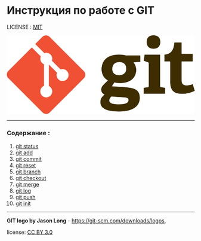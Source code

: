 # Инструкция по работе с **GIT**



LICENSE : [MIT](./license.md)


![](./assets/Git-Logo-2Color.png)

---


### Содержание :
1. [git status](./status.md)
2. [git add](./add.md)
3. [git commit](./commit.md)
4. [git reset](./reset.md)
5. [git branch](./branch.md)
6. [git checkout](./checkout.md)
7. [git merge](./merge.md)
8. [git log](./log.md)
9. [git push](./push.md)
10. [git init](./init.md)
----
**GIT logo by Jason Long** - https://git-scm.com/downloads/logos,

license: [CC BY 3.0](https://creativecommons.org/licenses/by/3.0/)